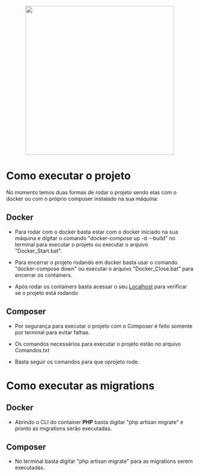 <p align="center"><a href="https://laravel.com" target="_blank"><img src="https://raw.githubusercontent.com/laravel/art/master/logo-lockup/5%20SVG/2%20CMYK/1%20Full%20Color/laravel-logolockup-cmyk-red.svg" width="400"></a></p>

# Como executar o projeto

No momento temos duas formas de rodar o projeto sendo elas com o docker ou com o próprio composer instalado na sua máquina:

## Docker
- Para rodar com o docker basta estar com o docker iniciado na sua máquina e digitar o comando "docker-compose up -d --build" no terminal para executar o projeto ou executar o arquivo "Docker_Start.bat".

- Para encerrar o projeto rodando em docker basta usar o comando "docker-compose down" ou executar o arquivo "Docker_Close.bat" para encerrar os containers.

- Após rodar os containers basta acessar o seu [Localhost](Localhost) para verificar se o projeto está rodando 

## Composer

* Por segurança para executar o projeto com o Composer é feito somente por terminal para evitar falhas.

* Os comandos necessários para executar o projeto estão no arquivo Comandos.txt
* Basta seguir os comandos para que oprojeto rode.

# Como executar as migrations
## Docker
- Abrindo o CLI do container **PHP** basta digitar "php artisan migrate" e pronto as migrations serão executadas.

## Composer
- No terminal basta digitar "php artisan migrate" para as migrations serem executadas.
